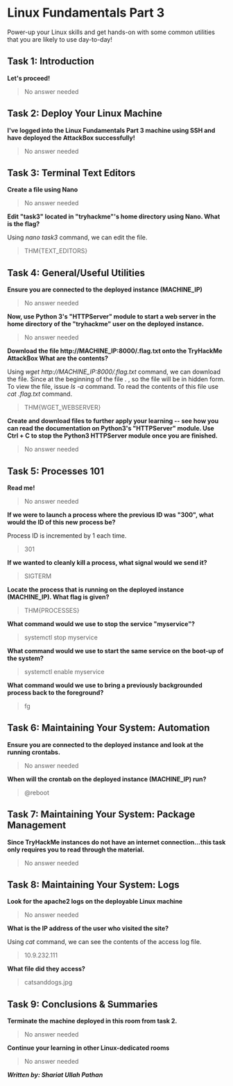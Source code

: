 # Linux Fundamentals Part 3
Power-up your Linux skills and get hands-on with some common utilities that you are likely to use day-to-day!

## Task 1: Introduction
**Let's proceed!**

> No answer needed

## Task 2: Deploy Your Linux Machine
**I've logged into the Linux Fundamentals Part 3 machine using SSH and have deployed the AttackBox successfully!**

> No answer needed

## Task 3: Terminal Text Editors
**Create a file using Nano**

> No answer needed

**Edit "task3" located in "tryhackme"'s home directory using Nano. What is the flag?**

Using *nano task3* command, we can edit the file.

> THM{TEXT_EDITORS}

## Task 4: General/Useful Utilities
**Ensure you are connected to the deployed instance (MACHINE_IP)**

> No answer needed

**Now, use Python 3's "HTTPServer" module to start a web server in the home directory of the "tryhackme" user on the deployed instance.**

> No answer needed

**Download the file http://MACHINE_IP:8000/.flag.txt onto the TryHackMe AttackBox
What are the contents?**

Using *wget http://MACHINE_IP:8000/.flag.txt* command, we can download the file. Since at the beginning of the file . , so the file will be in hidden form. To view the file, issue *ls -a* command. To read the contents of this file use *cat .flag.txt* command.

> THM{WGET_WEBSERVER}

**Create and download files to further apply your learning -- see how you can read the documentation on Python3's "HTTPServer" module. 
Use Ctrl + C to stop the Python3 HTTPServer module once you are finished.**

> No answer needed

## Task 5: Processes 101
**Read me!**

> No answer needed

**If we were to launch a process where the previous ID was "300", what would the ID of this new process be?**

Process ID is incremented by 1 each time.

> 301

**If we wanted to cleanly kill a process, what signal would we send it?**

> SIGTERM

**Locate the process that is running on the deployed instance (MACHINE_IP). What flag is given?**

> THM{PROCESSES}

**What command would we use to stop the service "myservice"?**

> systemctl stop myservice

**What command would we use to start the same service on the boot-up of the system?**

> systemctl enable myservice

**What command would we use to bring a previously backgrounded process back to the foreground?**

> fg

## Task 6: Maintaining Your System: Automation
**Ensure you are connected to the deployed instance and look at the running crontabs.**

> No answer needed

**When will the crontab on the deployed instance (MACHINE_IP) run?**

> @reboot

## Task 7: Maintaining Your System: Package Management
**Since TryHackMe instances do not have an internet connection...this task only requires you to read through the material.**

> No answer needed

## Task 8: Maintaining Your System: Logs
**Look for the apache2 logs on the deployable Linux machine**

> No answer needed

**What is the IP address of the user who visited the site?**

Using *cat* command, we can see the contents of the access log file.

> 10.9.232.111

**What file did they access?**

> catsanddogs.jpg

## Task 9: Conclusions & Summaries
**Terminate the machine deployed in this room from task 2.**

> No answer needed

**Continue your learning in other Linux-dedicated rooms**

> No answer needed

***Written by: Shariat Ullah Pathan***
